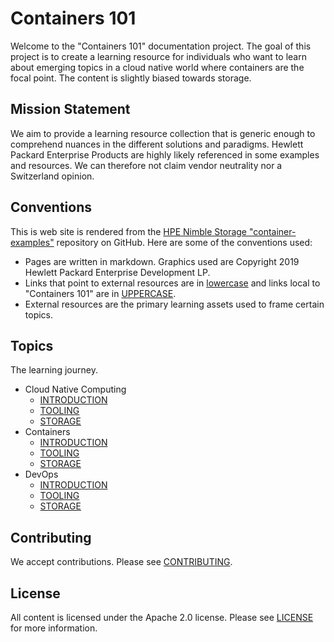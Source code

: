 # Containers 101
Welcome to the "Containers 101" documentation project. The goal of this project is to create a learning resource for individuals who want to learn about emerging topics in a cloud native world where containers are the focal point. The content is slightly biased towards storage.

## Mission Statement
We aim to provide a learning resource collection that is generic enough to comprehend nuances in the different solutions and paradigms. Hewlett Packard Enterprise Products are highly likely referenced in some examples and resources. We can therefore not claim vendor neutrality nor a Switzerland opinion.

## Conventions
This is web site is rendered from the [HPE Nimble Storage "container-examples"](https://github.com/NimbleStorage/container-examples) repository on GitHub. Here are some of the conventions used:

- Pages are written in markdown. Graphics used are Copyright 2019 Hewlett Packard Enterprise Development LP.
- Links that point to external resources are in [lowercase](https://hpe.com) and links local to "Containers 101" are in [UPPERCASE](README.md).
- External resources are the primary learning assets used to frame certain topics.

## Topics
The learning journey.

- Cloud Native Computing
  - [INTRODUCTION](CLOUD_NATIVE_INTRO.md)
  - [TOOLING](CLOUD_NATIVE_TOOLING.md)
  - [STORAGE](CLOUD_NATIVE_STORAGE.md)
- Containers
  - [INTRODUCTION](CONTAINER_INTRO.md)
  - [TOOLING](CONTAINER_TOOLING.md)
  - [STORAGE](CONTAINER_STORAGE.md)
- DevOps
  - [INTRODUCTION](DEVOPS_INTRO.md)
  - [TOOLING](DEVOPS_TOOLING.md)
  - [STORAGE](DEVOPS_STORAGE.md)

## Contributing
We accept contributions. Please see [CONTRIBUTING](https://github.com/NimbleStorage/container-examples/CONTRIBUTING.md).

## License
All content is licensed under the Apache 2.0 license. Please see [LICENSE](https://github.com/NimbleStorage/container-examples/LICENSE) for more information.
